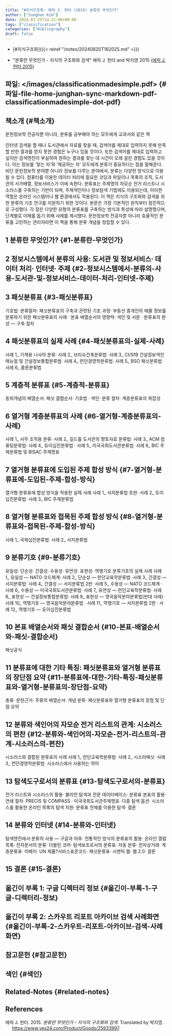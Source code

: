 ```yaml
---
title: "#지식구조화: 에릭 J. 헌터 (2015) 분류란 무엇인가"
author: ["Junghan Kim"]
date: 2024-07-25T14:21:00+09:00
tags: ["classification"]
categories: ["Bibliography"]
draft: false
---
```


-   [#지식구조화]({{< relref "/notes/20240820T162025.md" >}})

-   "분류란 무엇인가 - 지식의 구조화와 검색" 에릭 J. 헌터 and 박지영 2015 (<a href="#citeproc_bib_item_1">에릭 J. 헌터 2015</a>)


## 파일: </images/classificationmadesimple.pdf> {#파일-file-home-junghan-sync-markdown-pdf-classificationmadesimple-dot-pdf}


## 책소개 {#책소개}

문헌정보학 전공자뿐 아니라, 분류를 공부해야 하는 모두에게 교과서와 같은 책

인터넷 검색을 할 때나 도서관에서 자료를 찾을 때, 검색어를 제대로 입력하지 못해 만족할 만한 결과를 얻지 못한 경험은 누구나 있을 것이다. 또한 검색어를 제대로 입력하고 싶지만 검색엔진이 부실하여 원하는 결과를 찾는 데 시간이 오래 걸린 경험도 있을 것이다. 이는 정보를 ‘찾는 자’와 ‘제공하는 자’ 모두에게 분류가 중요하다는 점을 말해준다. 비단 문헌정보학 분야뿐 아니라 정보를 다루는 분야에서, 분류는 다양한 방식으로 이용될 수 있다. 컴퓨터를 이용한 데이터 처리에 필요한 코딩과 파일이나 목록의 조직, 도서관의 서가배열, 정보서비스가 이에 속한다. 분류표는 주제명의 자모순 전거 리스트나 시소러스를 구축하는 기반이 되며, 주제색인이나 정보탐색 기법에도 이용되는데, 이러한 역할은 온라인 시스템이나 웹 환경에서도 적용된다. 이 책은 지식의 구조화와 검색을 위한 분류의 기초 연구를 지원하기 위한 것이다. 본문은 가장 기본적인 원칙부터 점진적으로 구성했다. 각 장은 다양한 유형의 분류표를 구축하는 방식과 특성에 따라 설명했으며, 단계별로 이해를 돕기 위해 사례를 제시했다. 문헌정보학 전공자뿐 아니라 효율적인 분류를 고민하는 관리자라면 이 책을 통해 분류 개념을 정립할 수 있다.


## 1 분류란 무엇인가? {#1-분류란-무엇인가}


## 2 정보시스템에서 분류의 사용: 도서관 및 정보서비스· 데이터 처리· 인터넷· 주제 {#2-정보시스템에서-분류의-사용-도서관-및-정보서비스-데이터-처리-인터넷-주제}


## 3 패싯분류표 {#3-패싯분류표}

기호법· 분류절차· 패싯분류표의 구축과 관련된 기초 과정· 부동산 중개인의 매물 정보를 분류하기 위한 패싯분류표의 사례 · 본표 배열순서의 영향력· 색인 및 서문 · 분류표의 완성 ― 구축 절차


## 4 패싯분류표의 실제 사례 {#4-패싯분류표의-실제-사례}

사례 1\_ 기계용 나사의 분류· 사례 2\_ 브리슈건축분류법· 사례 3\_ CI/SfB 건설정보색인매뉴얼 및 건설정보통합분류법· 사례 4\_ 런던경영학분류법· 사례 5\_ BSO 패싯분류법· 사례 6\_ 콜론분류법


## 5 계층적 분류표 {#5-계층적-분류표}

동위개념의 배열순서· 패싯 결합순서· 기호법 · 색인· 분류 절차· 계층분류표의 복잡성


## 6 열거형 계층분류표의 사례 {#6-열거형-계층분류표의-사례}

사례 1\_ 사무 조직용 분류· 사례 2\_ 길드홀 도서관의 향토자료 분류법· 사례 3\_ ACM 컴퓨팅분류법· 사례 4\_ 듀이십진분류법 · 사례 5\_ 미국국회도서관분류법· 사례 6\_ BIC 주제분류법 및 BISAC 주제명표


## 7 열거형 분류표에 도입된 주제 합성 방식 {#7-열거형-분류표에-도입된-주제-합성-방식}

열거형 분류표에 합성 방식을 적용한 실제 사례 사례 1\_ 서지분류법 초판· 사례 2\_ 듀이십진분류법· 사례 3\_ BIC 주제분류법


## 8 열거형 분류표와 접목된 주제 합성 방식 {#8-열거형-분류표와-접목된-주제-합성-방식}

사례 1\_ 국제십진분류법· 사례 2\_ 서지분류법


## 9 분류기호 {#9-분류기호}

유일성· 단순성· 간결성· 수용성· 유연성· 표현성· 역행기호 분류기호의 실제 사례 사례 1\_ 유일성 ― NATO 코드체계· 사례 2\_ 단순성 ― 런던교육학분류법· 사례 3\_ 간결성 ― 서지분류법· 사례 4\_ 간결성 ― 서지분류법 2판· 사례 5\_ 수용성 ― NATO 코드체계 · 사례 6\_ 수용성 ― 미국국회도서관분류법· 사례 7\_ 유연성 ― 런던교육학분류법· 사례 8\_ 표현성 ― 건설정보통합분류법· 사례 9\_ 표현성 ― 영국음악분야분류법(반대 사례)· 사례 10\_ 역행기호 ― 영국음악분야분류법 · 사례 11\_ 역행기호 ― 서지분류법 2판 · 사례 12\_ 역행기호 ― 듀이십진분류법


## 10 본표 배열순서와 패싯 결합순서 {#10-본표-배열순서와-패싯-결합순서}

패싯공식


## 11 분류표에 대한 기타 특징: 패싯분류표와 열거형 분류표의 장단점 요약 {#11-분류표에-대한-기타-특징-패싯분류표와-열거형-분류표의-장단점-요약}

총류· 문헌근거· 주류의 배열순서· 개념 분류· 패싯분류표와 열거형 분류표의 장점 및 단점 요약


## 12 분류와 색인어의 자모순 전거 리스트의 관계: 시소러스의 편찬 {#12-분류와-색인어의-자모순-전거-리스트의-관계-시소러스의-편찬}

시소러스와 결합된 분류표의 사례 사례 1\_ 런던교육학분류법· 사례 2\_ 시소러패싯· 사례 3\_ 런던경영학분류법· 시소러스에서 사용하는 약어


## 13 탐색도구로서의 분류표 {#13-탐색도구로서의-분류표}

전거 리스트와 시소러스의 활용· 불리언 탐색과 전문 데이터베이스· 분류표 본표의 활용· 연쇄 절차· PRECIS 및 COMPASS · 미국국회도서관주제명표· 다중 탐색 옵션· 시소러스를 활용한 온라인 목록의 탐색 지원· 분류표 전체를 이용한 탐색· 결론


## 14 분류와 인터넷 {#14-분류와-인터넷}

탐색엔진에서 분류의 사용 ― 구글과 야후· 전통적인 방식의 분류표의 활용· 온라인 열람목록· 전자문서의 분류· 더블린 코어· 탐색보조로서의 분류표· 자동 분류· 전자상거래· 계층분류표· 이베이· UN 제품?서비스표준코드· 패싯분류표· 시맨틱 웹· 웹 2.0· 결론


## 15 결론 {#15-결론}


## 옮긴이 부록 1: 구글 디렉터리 정보 {#옮긴이-부록-1-구글-디렉터리-정보}


## 옮긴이 부록 2: 스카우트 리포트 아카이브 검색 사례화면 {#옮긴이-부록-2-스카우트-리포트-아카이브-검색-사례화면}


## 참고문헌 {#참고문헌}


## 색인 {#색인}


## Related-Notes {#related-notes}

## References

<style>.csl-entry{text-indent: -1.5em; margin-left: 1.5em;}</style><div class="csl-bib-body">
  <div class="csl-entry"><a id="citeproc_bib_item_1"></a>에릭 J. 헌터. 2015. <i>분류란 무엇인가 - 지식의 구조화와 검색</i>. Translated by 박지영. <a href="https://www.yes24.com/Product/Goods/25933997">https://www.yes24.com/Product/Goods/25933997</a>.</div>
</div>
